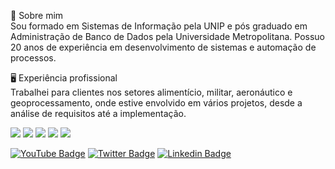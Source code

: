 

:ninja: Sobre mim<br>
Sou formado em Sistemas de Informação pela UNIP e pós graduado em Administração de Banco de Dados pela Universidade Metropolitana. Possuo 20 anos de experiência em desenvolvimento de sistemas e automação de processos.

:desktop_computer: Experiência profissional<br>
Trabalhei para clientes nos setores alimentício, militar, aeronáutico e geoprocessamento, onde estive envolvido em vários projetos, desde a análise de requisitos até a implementação.

![](https://img.shields.io/badge/Code-Python-informational?style=flat&logo=<LOGO_NAME>&logoColor=white&color=2bbc8a)
![](https://img.shields.io/badge/Data-PostgreSQL-informational?style=flat&logo=<LOGO_NAME>&logoColor=white&color=2bbc8a)
![](https://img.shields.io/badge/OS-Linux-informational?style=flat&logo=<LOGO_NAME>&logoColor=white&color=2bbc8a)
![](https://img.shields.io/badge/Automation-ShellScript-informational?style=flat&logo=<LOGO_NAME>&logoColor=white&color=2bbc8a)
![](https://img.shields.io/badge/Cloud-GCP-informational?style=flat&logo=<LOGO_NAME>&logoColor=white&color=2bbc8a)

[![YouTube Badge](https://img.shields.io/badge/-Youtube-c14438?style=flat-square&labelColor=c14438&logo=youtube&logoColor=white&link=https://www.youtube.com/channel/UCA8MwBY1VYGTQvciS0lmEwA)](https://www.youtube.com/channel/UCA8MwBY1VYGTQvciS0lmEwA)
[![Twitter Badge](https://img.shields.io/badge/-Twitter-1ca0f1?style=flat-square&labelColor=1ca0f1&logo=twitter&logoColor=white&link=https://twitter.com/andreluis)](https://twitter.com/andreluis)
[![Linkedin Badge](https://img.shields.io/badge/-LinkedIn-blue?style=flat-square&logo=Linkedin&logoColor=white&link=https://www.linkedin.com/in/andreluisfrancisco/)](https://www.linkedin.com/in/andreluisfrancisco/)
